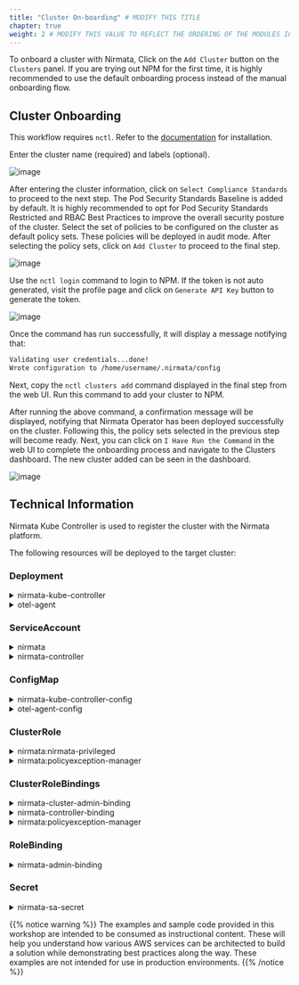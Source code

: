 ```yaml
---
title: "Cluster On-boarding" # MODIFY THIS TITLE
chapter: true
weight: 2 # MODIFY THIS VALUE TO REFLECT THE ORDERING OF THE MODULES IF APPLICABLE
---
```


To onboard a cluster with Nirmata,
 Click on the `Add Cluster` button on the `Clusters` panel. If you are trying out NPM for the first time, it is highly recommended to use the default onboarding process instead of the manual onboarding flow.

## Cluster Onboarding
This workflow requires `nctl`. Refer to the [documentation](../../nctl/gettingstarted/#installing-the-cli) for installation.

Enter the cluster name (required) and labels (optional).

![image](/images/add_cluster_1.png)
<!-- <img src="/images/add_cluster_1.png" alt="adding cluster to NPM" /> -->

After entering the cluster information, click on `Select Compliance Standards` to proceed to the next step.
The Pod Security Standards Baseline is added by default. It is highly recommended to opt for Pod Security Standards Restricted and RBAC Best Practices to improve the overall security posture of the cluster.
Select the set of policies to be configured on the cluster as default policy sets. These policies will be deployed in audit mode. After selecting the policy sets, click on `Add Cluster` to proceed to the final step.

![image](/images/add_cluster_2.png)
<!-- <img src="/images/add_cluster_2.png" alt="adding cluster to NPM" /> -->
<!-- <img src="../../images/add_cluster_2.png" width="500" /> -->

Use the `nctl login` command to login to NPM. If the token is not auto generated, visit the profile page and click on `Generate API Key` button to generate the token.

![image](/images/add_cluster_3.png)
<!-- <img src="/images/add_cluster_3.png" alt="adding cluster to NPM" /> -->
<!-- <img src="../../images/add_cluster_3.png" width="500" /> -->

Once the command has run successfully, it will display a message notifying that:
```bash
Validating user credentials...done!
Wrote configuration to /home/username/.nirmata/config
```
Next, copy the `nctl clusters add` command displayed in the final step from the web UI. Run this command to add your cluster to NPM.

After running the above command, a confirmation message will be displayed, notifying that Nirmata Operator has been deployed successfully  on the cluster. Following this, the policy sets selected in the previous step will become ready.
Next, you can click on  `I Have Run the Command` in the web UI to complete the onboarding process and navigate to the Clusters dashboard. The new cluster added can be seen in the dashboard.

![image](/images/onboarding_confirmation.png)
<!-- <img src="/images/onboarding_confirmation.png"> -->

## Technical Information

Nirmata Kube Controller is used to register the cluster with the Nirmata platform.

The following resources will be deployed to the target cluster:

### Deployment

<details>
<summary>nirmata-kube-controller</summary>

```
apiVersion: apps/v1
kind: Deployment
metadata:
  name: nirmata-kube-controller
  namespace: nirmata
spec:
  replicas: 1
  selector:
    matchLabels:
      app: nirmata-kube-controller
      nirmata.io/container.type: system
      app.kubernetes.io/name: nirmata
      app.kubernetes.io/instance: nirmata
  template:
    metadata:
      labels:
        app: nirmata-kube-controller
        nirmata.io/container.type: system
        app.kubernetes.io/name: nirmata
        app.kubernetes.io/instance: nirmata
    spec:
      containers:
        - args:
            - -token
            - $(TOKEN)
            - -url
            - $(URL)
            - -event-aggregation
          command:
            - /nirmata-kube-controller
          env:
            - name: TOKEN
              value: 6fcee39e-44dc-43a6-9792-468b82fd5a24
            - name: URL
              value: wss://www.nirmata.io/tunnels
          image: ghcr.io/nirmata/nirmata-kube-controller:v3.9.8
          imagePullPolicy: IfNotPresent
          livenessProbe:
            exec:
              command:
                - /nirmata-kube-controller
          name: nirmata-kube-controller
          readinessProbe:
            exec:
              command:
                - /nirmata-kube-controller
          resources:
            limits:
              memory: 512Mi
            requests:
              memory: 200Mi
              cpu: 250m
          securityContext:
            allowPrivilegeEscalation: false
            capabilities:
              drop:
                - ALL
            readOnlyRootFilesystem: true
            runAsNonRoot: true
            seccompProfile:
              type: RuntimeDefault
      hostNetwork: false
      imagePullSecrets:
        - name: nirmata-controller-registry-secret
      securityContext:
        seccompProfile:
          type: RuntimeDefault
      serviceAccountName: nirmata
      tolerations:
        - effect: NoSchedule
          key: node-role.kubernetes.io/master
          operator: Exists
```
</details>

<details>
<summary>otel-agent</summary>

```
apiVersion: apps/v1
kind: Deployment
metadata:
  name: otel-agent
  namespace: nirmata
  labels:
    app: opentelemetry
    component: otel-agent
    app.kubernetes.io/instance: nirmata
    app.kubernetes.io/name: nirmata
spec:
  selector:
    matchLabels:
      app: opentelemetry
      component: otel-agent
      app.kubernetes.io/instance: nirmata
      app.kubernetes.io/name: nirmata
  template:
    metadata:
      labels:
        app: opentelemetry
        component: otel-agent
        app.kubernetes.io/instance: nirmata
        app.kubernetes.io/name: nirmata
    spec:
      containers:
        - name: otel-agent
          image: ghcr.io/nirmata/metrics-agent:0.38.3
          resources:
            limits:
              memory: 512Mi
            requests:
              cpu: 100m
              memory: 200Mi
          securityContext:
            allowPrivilegeEscalation: false
            capabilities:
              drop:
                - ALL
            readOnlyRootFilesystem: true
            runAsNonRoot: true
            seccompProfile:
              type: RuntimeDefault
          livenessProbe:
            httpGet:
              path: /metrics
              port: 8888
              scheme: HTTP
          readinessProbe:
            httpGet:
              path: /metrics
              port: 8888
              scheme: HTTP
          volumeMounts:
            - mountPath: /etc/otel/config.yaml
              name: data
              subPath: config.yaml
              readOnly: true
      terminationGracePeriodSeconds: 30
      volumes:
        - name: data
          configMap:
            name: otel-agent-config
```
</details>

### ServiceAccount

<details>
<summary>nirmata</summary>

```
apiVersion: v1
kind: ServiceAccount
metadata:
  name: nirmata
  namespace: nirmata
secrets:
  - name: nirmata-sa-secret
```
</details>

<details>
<summary>nirmata-controller</summary>

```
apiVersion: v1
kind: ServiceAccount
metadata:
  name: nirmata-controller
  namespace: nirmata
```
</details>

### ConfigMap

<details>
<summary>nirmata-kube-controller-config</summary>

```
apiVersion: v1
kind: ConfigMap
metadata:
  name: nirmata-kube-controller-config
  namespace: nirmata
data:
  IgnoreFields: metadata.managedFields
  FilterPatches: |-
    /metadata/resourceVersion
    /metadata/generation
    /results/*/timestamp/*
  IgnoreEvents: Normal.PolicyApplied.*
  WatchedResources: |-
    events.v1.
    policyreports.v1alpha2.wgpolicyk8s.io
    clusterpolicyreports.v1alpha2.wgpolicyk8s.io
    policies.v1.kyverno.io
    clusterpolicies.v1.kyverno.io
    policyexceptions.v2alpha1.kyverno.io
  FilterEvents: Warning.PolicyViolation.*,Normal.PolicySkipped.*
```
</details>

<details>
<summary>otel-agent-config</summary>

```
apiVersion: v1
kind: ConfigMap
metadata:
  name: otel-agent-config
  namespace: nirmata
data:
  config.yaml: >-
    receivers:
      prometheus:
        config:
          scrape_configs:
          - job_name: "kyverno"
            scrape_interval: 1m
            static_configs:
            - targets: ["kyverno-svc-metrics.kyverno.svc.cluster.local:8000"]
            metric_relabel_configs:
            - source_labels: [__name__]
              regex: "(kyverno_admission_review_duration_seconds.*|kyverno_policy_execution_duration_seconds.*|kyverno_policy_results_total|kyverno_policy_rule_info_total|kyverno_admission_requests_total|kyverno_controller_reconcile_total|kyverno_controller_requeue_total|kyverno_controller_drop_total)"
              action: keep
    exporters:
      prometheusremotewrite:
        endpoint: https://www.nirmata.io/host-gateway/metrics-receiver
        external_labels:
          clusterId: 6fcee39e-44dc-43a6-9792-468b82fd5a24
        remote_write_queue:
          queue_size: 2000
          num_consumers: 1
        timeout: 300s
    service:
      pipelines:
        metrics:
          receivers: [prometheus]
          exporters: [prometheusremotewrite]
```
</details>


### ClusterRole
<details>
<summary>nirmata:nirmata-privileged</summary>
Note: This ClusterRole is only needed for NDP

```
apiVersion: rbac.authorization.k8s.io/v1
kind: ClusterRole
metadata:
  annotations: {}
  name: nirmata:nirmata-privileged
rules:
  - apiGroups:
      - kyverno.io
      - operator.kyverno.io
      - security.nirmata.io
    nonResourceURLs: []
    resourceNames: []
    resources:
      - policies
      - clusterpolicies
      - reportchangerequests
      - clusterreportchangerequests
      - kyvernooperators/status
      - kyvernooperators
      - imagekeys
      - imagekeys/finalizers
      - imagekeys/status
      - admissionreports
      - clusteradmissionreports
      - backgroundscanreports
      - clusterbackgroundscanreports
      - policyexceptions
      - cleanuppolicies
      - clustercleanuppolicies
      - kyvernoes
      - kyvernoes/status
    verbs:
      - "*"
  - apiGroups: []
    nonResourceURLs:
      - /metrics
    resourceNames: []
    resources: []
    verbs:
      - get
  - apiGroups:
      - "*"
    nonResourceURLs: []
    resourceNames: []
    resources:
      - tokenreviews
      - subjectaccessreviews
    verbs:
      - get
      - create
  - apiGroups:
      - wgpolicyk8s.io/v1alpha1
      - wgpolicyk8s.io/v1alpha2
    nonResourceURLs: []
    resourceNames: []
    resources:
      - policyreports
      - clusterpolicyreports
    verbs:
      - "*"
  - apiGroups:
      - "*"
    nonResourceURLs: []
    resourceNames: []
    resources:
      - policies
      - policies/status
      - clusterpolicies
      - clusterpolicies/status
      - policyreports
      - policyreports/status
      - clusterpolicyreports
      - clusterpolicyreports/status
      - generaterequests
      - generaterequests/status
      - reportchangerequests
      - reportchangerequests/status
      - clusterreportchangerequests
      - clusterreportchangerequests/status
      - updaterequests
      - updaterequests/status
      - admissionreports
      - clusteradmissionreports
      - backgroundscanreports
      - clusterbackgroundscanreports
    verbs:
      - create
      - delete
      - get
      - list
      - patch
      - update
      - watch
      - deletecollection
  - apiGroups:
      - apiextensions.k8s.io
    nonResourceURLs: []
    resourceNames: []
    resources:
      - customresourcedefinitions
    verbs:
      - delete
      - create
      - get
      - list
      - patch
      - update
      - watch
  - apiGroups:
      - "*"
    nonResourceURLs: []
    resourceNames: []
    resources:
      - namespaces
      - networkpolicies
      - secrets
      - configmaps
      - resourcequotas
      - limitranges
      - deployments
      - services
      - serviceaccounts
      - roles
      - rolebindings
      - clusterroles
      - clusterrolebindings
      - events
      - mutatingwebhookconfigurations
      - validatingwebhookconfigurations
      - certificatesigningrequests
      - certificatesigningrequests/approval
      - poddisruptionbudgets
      - ingresses
      - ingressclasses
    verbs:
      - create
      - update
      - delete
      - list
      - get
      - patch
      - watch
  - apiGroups:
      - "*"
    nonResourceURLs: []
    resourceNames: []
    resources:
      - "*"
    verbs:
      - get
      - list
      - watch
      - update
  - apiGroups:
      - certificates.k8s.io
    nonResourceURLs: []
    resourceNames:
      - kubernetes.io/legacy-unknown
    resources:
      - certificatesigningrequests
      - certificatesigningrequests/approval
      - certificatesigningrequests/status
    verbs:
      - create
      - delete
      - get
      - update
      - watch
  - apiGroups:
      - certificates.k8s.io
    nonResourceURLs: []
    resourceNames:
      - kubernetes.io/legacy-unknown
    resources:
      - signers
    verbs:
      - approve
  - apiGroups:
      - coordination.k8s.io
    nonResourceURLs: []
    resourceNames: []
    resources:
      - leases
    verbs:
      - create
      - delete
      - get
      - patch
      - update
```
</details>

<details>
<summary>nirmata:policyexception-manager</summary>

```
apiVersion: rbac.authorization.k8s.io/v1
kind: ClusterRole
metadata:
  name: nirmata:policyexception-manager
rules:
- apiGroups:
  - kyverno.io
  resources:
  - policies
  - clusterpolicies
  - policyexceptions
  verbs:
  - '*'
```
</details>

### ClusterRoleBindings

<details>
<summary>nirmata-cluster-admin-binding</summary>
Note: This ClusterRoleBinding is only needed for NDP

```
apiVersion: rbac.authorization.k8s.io/v1
kind: ClusterRoleBinding
metadata:
  name: nirmata-cluster-admin-binding
roleRef:
  apiGroup: rbac.authorization.k8s.io
  kind: ClusterRole
  name: nirmata:nirmata-privileged
subjects:
  - kind: ServiceAccount
    name: nirmata
    namespace: nirmata
```
</details>

<details>
<summary>nirmata-controller-binding</summary>

```
apiVersion: rbac.authorization.k8s.io/v1
kind: ClusterRoleBinding
metadata:
  name: nirmata-controller-binding
roleRef:
  apiGroup: rbac.authorization.k8s.io
  kind: ClusterRole
  name: view
subjects:
  - kind: ServiceAccount
    name: nirmata-controller
    namespace: nirmata
```
</details>

<details>
<summary>nirmata:policyexception-manager</summary>

```
apiVersion: rbac.authorization.k8s.io/v1
kind: ClusterRoleBinding
metadata:
  name: nirmata:policyexception-manager
roleRef:
  apiGroup: rbac.authorization.k8s.io
  kind: ClusterRole
  name: nirmata:policyexception-manager
subjects:
  - kind: ServiceAccount
    name: nirmata
    namespace: nirmata
```
</details>

### RoleBinding
<details>
<summary>nirmata-admin-binding</summary>

```
apiVersion: rbac.authorization.k8s.io/v1
kind: RoleBinding
metadata:
  name: nirmata-admin-binding
  namespace: nirmata
roleRef:
  apiGroup: rbac.authorization.k8s.io
  kind: ClusterRole
  name: admin
subjects:
  - kind: ServiceAccount
    name: nirmata
    namespace: nirmata
```
</details>

### Secret

<details>
<summary>nirmata-sa-secret</summary>

```
apiVersion: v1
kind: Secret
metadata:
  name: nirmata-sa-secret
  namespace: nirmata
  annotations:
    kubernetes.io/service-account.name: nirmata
type: kubernetes.io/service-account-token
```
</details>

{{% notice warning %}}
The examples and sample code provided in this workshop are intended to be consumed as instructional content. These will help you understand how various AWS services can be architected to build a solution while demonstrating best practices along the way. These examples are not intended for use in production environments.
{{% /notice %}}
